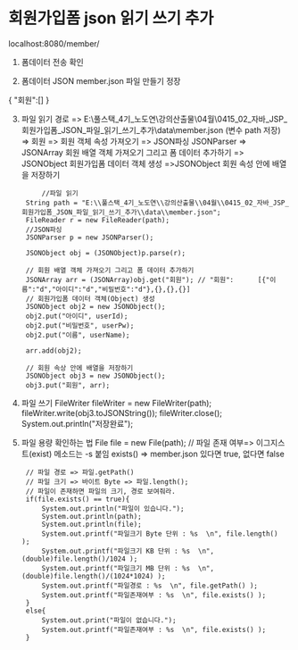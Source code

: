 # 회원가입폼 json 읽기 쓰기 추가
localhost:8080/member/

1. 폼데이터 전송 확인

2. 폼데이터 JSON member.json 파일 만들기 정장


{
	"회원":[]
}

3. 파일 읽기
   경로 => E:\풀스택_4기_노도연\강의산출물\04월\0415_02_자바_JSP_회원가입폼_JSON_파일_읽기_쓰기_추가\data\member.json  (변수 path 저장)
   => 회원 => 회원 객체 속성 가져오기 => JSON파싱 JSONParser =>  
   JSONArray 회원 배열 객체 가져오기 그리고 폼 데이터 추가하기 =>
   JSONObject 회원가입폼 데이터 객체 생성
   =>JSONObject 회원 속성 안에 배열을 저장하기 

			//파일 읽기 
		String path = "E:\\풀스택_4기_노도연\\강의산출물\\04월\\0415_02_자바_JSP_회원가입폼_JSON_파일_읽기_쓰기_추가\\data\\member.json";
		FileReader r = new FileReader(path);
		//JSON파싱 
		JSONParser p = new JSONParser();
		
		JSONObject obj = (JSONObject)p.parse(r);

		// 회원 배열 객체 가져오기 그리고 폼 데이터 추가하기
		JSONArray arr = (JSONArray)obj.get("회원"); // "회원": 		[{"이름":"d","아이디":"d","비밀번호":"d"},{},{},{}]
		// 회원가입폼 데이터 객체(Object) 생성 
		JSONObject obj2 = new JSONObject();
		obj2.put("아이디", userId);
		obj2.put("비밀번호", userPw);
		obj2.put("이름", userName);
				
		arr.add(obj2);
	
		// 회원 속상 안에 배열을 저장하기
		JSONObject obj3 = new JSONObject();
		obj3.put("회원", arr);



4. 파일 쓰기
    FileWriter fileWriter = new FileWriter(path);
	fileWriter.write(obj3.toJSONString());
	fileWriter.close();
	System.out.println("저장완료");
	
5. 파일 용량 확인하는 법
		File file = new File(path);
		// 파일 존재 여부=> 이그지스트(exist) 메소드는 -s 붙임 exists() =>  member.json 있다면 true, 없다면 false
		
		// 파일 경로 => 파일.getPath()
		// 파일 크기 => 바이트 Byte => 파일.length();
		// 파일이 존재하면 파일의 크기, 경로 보여줘라.
		if(file.exists() == true){
			System.out.println("파일이 있습니다.");
			System.out.println(path);
			System.out.println(file);
			System.out.printf("파일크기 Byte 단위 : %s  \n", file.length() );
			System.out.printf("파일크기 KB 단위 : %s  \n", (double)file.length()/1024 );
			System.out.printf("파일크기 MB 단위 : %s  \n", (double)file.length()/(1024*1024) );
			System.out.printf("파일경로 : %s  \n", file.getPath() );
			System.out.printf("파일존재여부 : %s  \n", file.exists() );
		}
		else{
			System.out.print("파일이 없습니다.");
			System.out.printf("파일존재여부 : %s  \n", file.exists() );
		}